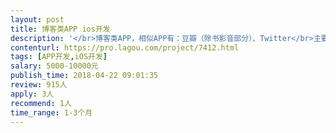 ```yaml
---                
layout: post       
title: 博客类APP ios开发           
description: '</br>博客类APP，相似APP有：豆瓣（除书影音部分）、Twitter</br>主要功能有：小组、文章、动态</br>希望您在南京，可以线下沟通。需要您有能力完成ios端开发。</br>创业项目，预算不高，项目如果发展起来，到时会给您额外的补偿，也希望能长期合作。</br>'     
contenturl: https://pro.lagou.com/project/7412.html      
tags: [APP开发,iOS开发]            
salary: 5000-10000元          
publish_time: 2018-04-22 09:01:35         
review: 915人                   
apply: 3人                   
recommend: 1人                   
time_range: 1-3个月              
---                 
```


